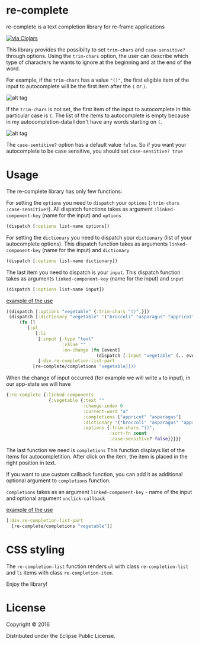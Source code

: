 # re-complete
re-complete is a text completion library for re-frame applications

[![via Clojars](http://clojars.org/re-complete/latest-version.svg)](http://clojars.org/re-complete)

This library provides the possibilty to set `trim-chars` and `case-sensitive?` through options. Using the `trim-chars` option,
the user can describe which type of characters he wants to ignore at the beginning and at the end of the word.

For example, if the `trim-chars` has a value `"()"`, the first eligible item of the input to autocomplete
will be the first item after the `(` or `)`.

![alt tag](http://s21.postimg.org/hc3lopv6v/Screen_Shot_2016_03_14_at_15_13_14.png)

If the `trim-chars` is not set, the first item of the input to autocomplete in this particular case is `(`.
The list of the items to autocomplete is empty because in my autocompletion-data I don't have any words starting on `(`.

![alt tag](http://s14.postimg.org/90jw4k7a9/Screen_Shot_2016_03_14_at_15_13_27.png)

The `case-sentitive?` option has a default value `false`. So if you want your autocomplete to be case
sensitive, you should set `case-sensitive? true`

# Usage

The re-complete library has only few functions:

For setting the `options` you need to `dispatch` your `options` (`:trim-chars` `:case-sensitive?`). 
All dispatch functions takes as argument `:linked-component-key` (name for the input) and `options`

```Clojure
(dispatch [:options list-name options])
```

For setting the `dictionary` you need to dispatch your `dictionary` (list of your autocomplete options).
This dispatch function takes as arguments `linked-component-key` (name for the input) and `dictionary`

```Clojure
(dispatch [:options list-name dictionary])
```

The last item you need to dispatch is your `input`.
This dispatch function takes as arguments `linked-component-key` (name for the input) and `input`

```Clojure
(dispatch [:options list-name input])
```
[example of the use](https://github.com/ScalaConsultants/re-complete/blob/master/demo/re_complete/example.cljs#L61)

```clojure
((dispatch [:options "vegetable" {:trim-chars "()",}])
 (dispatch [:dictionary "vegetable" '("broccoli" "asparagus" "appricot" "cale")])
     (fn []
        [:ul
           [:li
            [:input {:type "text"
                     :value ""
                     :on-change (fn [event]
                                  (dispatch [:input "vegetable" (.. event -target -value)]))}]]]
            [:div.re-completion-list-part
          [re-complete/completions "vegetable]]))
```

When the change of input occurred (for example we will write `a` to input), in our app-state we will have

```clojure
{:re-complete {:linked-components                                                                                                                                                                          
                {:vegetable {:text ""
                             :change-index 0
                             :current-word "a"
                             :completions ["appricot" "asparagus"]
                             :dictionary '("broccoli" "asparagus" "appricot" "cale")
                             :options {:trim-chars "()",
                                       :sort-fn count
                                       :case-sensitive? false}}}}}
```

The last function we need is `completions`
This function displays list of the items for autocompletition. After click on the item, the item is placed in the right position in text. 

If you want to use custom callback function, you can add it as additional optional argument to `completions` function.

`completions` takes as an argument `linked-component-key` - name of the input and optional argument `onclick-callback`


[example of the use](https://github.com/ScalaConsultants/re-complete/blob/master/demo/re_complete/example.cljs#L89)

```clojure
[:div.re-completion-list-part
  [re-complete/completions "vegetable"]]
```

# CSS styling

The `re-completion-list` function renders `ul` with class `re-completion-list` and `li` items with class `re-completion-item`.

Enjoy the library!

# License

Copyright © 2016

Distributed under the Eclipse Public License.

